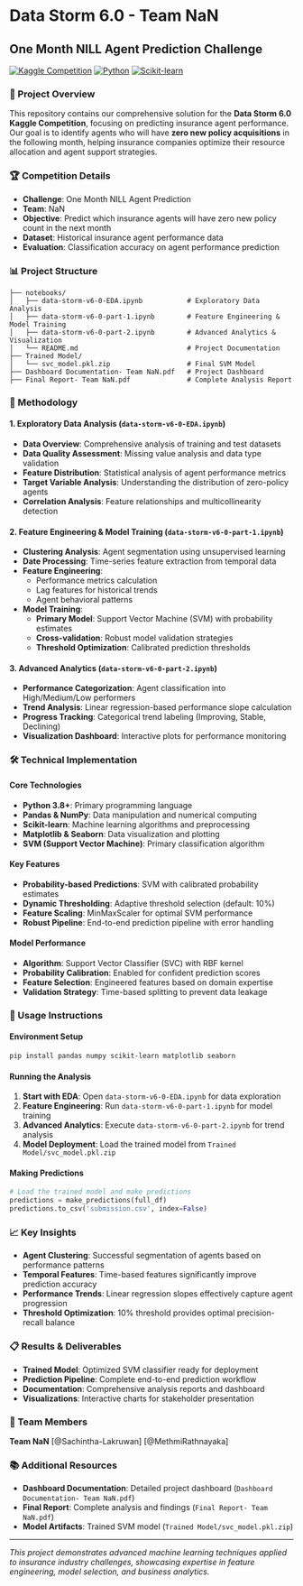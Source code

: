 # Data Storm 6.0 - Team NaN
## One Month NILL Agent Prediction Challenge

[![Kaggle Competition](https://img.shields.io/badge/Kaggle-Competition-20BEFF?style=for-the-badge&logo=kaggle&logoColor=white)](https://www.kaggle.com)
[![Python](https://img.shields.io/badge/Python-3.8+-3776AB?style=for-the-badge&logo=python&logoColor=white)](https://python.org)
[![Scikit-learn](https://img.shields.io/badge/Scikit--learn-Machine%20Learning-F7931E?style=for-the-badge&logo=scikit-learn&logoColor=white)](https://scikit-learn.org)

### 🎯 Project Overview
This repository contains our comprehensive solution for the **Data Storm 6.0 Kaggle Competition**, focusing on predicting insurance agent performance. Our goal is to identify agents who will have **zero new policy acquisitions** in the following month, helping insurance companies optimize their resource allocation and agent support strategies.

### 🏆 Competition Details
- **Challenge**: One Month NILL Agent Prediction
- **Team**: NaN
- **Objective**: Predict which insurance agents will have zero new policy count in the next month
- **Dataset**: Historical insurance agent performance data
- **Evaluation**: Classification accuracy on agent performance prediction

### 📊 Project Structure
```
├── notebooks/
│   ├── data-storm-v6-0-EDA.ipynb           # Exploratory Data Analysis
│   ├── data-storm-v6-0-part-1.ipynb        # Feature Engineering & Model Training
│   ├── data-storm-v6-0-part-2.ipynb        # Advanced Analytics & Visualization
│   └── README.md                           # Project Documentation
├── Trained Model/
│   └── svc_model.pkl.zip                   # Final SVM Model
├── Dashboard Documentation- Team NaN.pdf   # Project Dashboard
├── Final Report- Team NaN.pdf              # Complete Analysis Report
```

### 🔬 Methodology

#### 1. **Exploratory Data Analysis** (`data-storm-v6-0-EDA.ipynb`)
- **Data Overview**: Comprehensive analysis of training and test datasets
- **Data Quality Assessment**: Missing value analysis and data type validation
- **Feature Distribution**: Statistical analysis of agent performance metrics
- **Target Variable Analysis**: Understanding the distribution of zero-policy agents
- **Correlation Analysis**: Feature relationships and multicollinearity detection

#### 2. **Feature Engineering & Model Training** (`data-storm-v6-0-part-1.ipynb`)
- **Clustering Analysis**: Agent segmentation using unsupervised learning
- **Date Processing**: Time-series feature extraction from temporal data
- **Feature Engineering**: 
  - Performance metrics calculation
  - Lag features for historical trends
  - Agent behavioral patterns
- **Model Training**:
  - **Primary Model**: Support Vector Machine (SVM) with probability estimates
  - **Cross-validation**: Robust model validation strategies
  - **Threshold Optimization**: Calibrated prediction thresholds

#### 3. **Advanced Analytics** (`data-storm-v6-0-part-2.ipynb`)
- **Performance Categorization**: Agent classification into High/Medium/Low performers
- **Trend Analysis**: Linear regression-based performance slope calculation
- **Progress Tracking**: Categorical trend labeling (Improving, Stable, Declining)
- **Visualization Dashboard**: Interactive plots for performance monitoring

### 🛠️ Technical Implementation

#### **Core Technologies**
- **Python 3.8+**: Primary programming language
- **Pandas & NumPy**: Data manipulation and numerical computing
- **Scikit-learn**: Machine learning algorithms and preprocessing
- **Matplotlib & Seaborn**: Data visualization and plotting
- **SVM (Support Vector Machine)**: Primary classification algorithm

#### **Key Features**
- **Probability-based Predictions**: SVM with calibrated probability estimates
- **Dynamic Thresholding**: Adaptive threshold selection (default: 10%)
- **Feature Scaling**: MinMaxScaler for optimal SVM performance
- **Robust Pipeline**: End-to-end prediction pipeline with error handling

#### **Model Performance**
- **Algorithm**: Support Vector Classifier (SVC) with RBF kernel
- **Probability Calibration**: Enabled for confident prediction scores
- **Feature Selection**: Engineered features based on domain expertise
- **Validation Strategy**: Time-based splitting to prevent data leakage

### 🚀 Usage Instructions

#### **Environment Setup**
```bash
pip install pandas numpy scikit-learn matplotlib seaborn
```

#### **Running the Analysis**
1. **Start with EDA**: Open `data-storm-v6-0-EDA.ipynb` for data exploration
2. **Feature Engineering**: Run `data-storm-v6-0-part-1.ipynb` for model training
3. **Advanced Analytics**: Execute `data-storm-v6-0-part-2.ipynb` for trend analysis
4. **Model Deployment**: Load the trained model from `Trained Model/svc_model.pkl.zip`

#### **Making Predictions**
```python
# Load the trained model and make predictions
predictions = make_predictions(full_df)
predictions.to_csv('submission.csv', index=False)
```

### 📈 Key Insights
- **Agent Clustering**: Successful segmentation of agents based on performance patterns
- **Temporal Features**: Time-based features significantly improve prediction accuracy
- **Performance Trends**: Linear regression slopes effectively capture agent progression
- **Threshold Optimization**: 10% threshold provides optimal precision-recall balance

### 📋 Results & Deliverables
- **Trained Model**: Optimized SVM classifier ready for deployment
- **Prediction Pipeline**: Complete end-to-end prediction workflow
- **Documentation**: Comprehensive analysis reports and dashboard
- **Visualizations**: Interactive charts for stakeholder presentation

### 👥 Team Members
**Team NaN** 
[@Sachintha-Lakruwan] 
[@MethmiRathnayaka]

### 📚 Additional Resources
- **Dashboard Documentation**: Detailed project dashboard (`Dashboard Documentation- Team NaN.pdf`)
- **Final Report**: Complete analysis and findings (`Final Report- Team NaN.pdf`)
- **Model Artifacts**: Trained SVM model (`Trained Model/svc_model.pkl.zip`)

---
*This project demonstrates advanced machine learning techniques applied to insurance industry challenges, showcasing expertise in feature engineering, model selection, and business analytics.*
